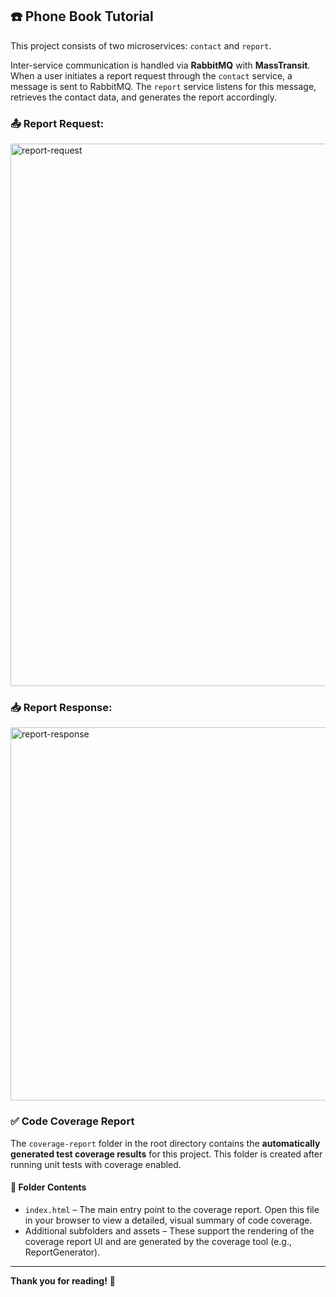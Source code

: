 ## ☎️ Phone Book Tutorial

This project consists of two microservices: `contact` and `report`.

Inter-service communication is handled via **RabbitMQ** with **MassTransit**. When a user initiates a report request through the `contact` service, a message is sent to RabbitMQ. The `report` service listens for this message, retrieves the contact data, and generates the report accordingly.

### 📤 Report Request:

<img width="1832" height="868" alt="report-request" src="https://github.com/user-attachments/assets/0bb51917-7783-494e-a473-1755b6cf886c" />

### 📥 Report Response:

<img width="912" height="597" alt="report-response" src="https://github.com/user-attachments/assets/f0df5f28-e6bd-45b6-befd-89ad88147c9b" />


### ✅ Code Coverage Report

The `coverage-report` folder in the root directory contains the **automatically generated test coverage results** for this project. This folder is created after running unit tests with coverage enabled.

#### 📁 Folder Contents

- `index.html` – The main entry point to the coverage report. Open this file in your browser to view a detailed, visual summary of code coverage.
- Additional subfolders and assets – These support the rendering of the coverage report UI and are generated by the coverage tool (e.g., ReportGenerator).

---

**Thank you for reading!** 🙌

